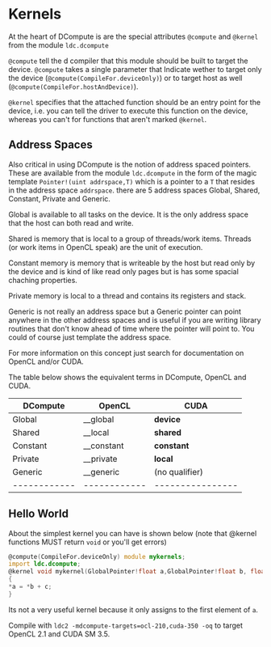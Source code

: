 Kernels
=======

At the heart of DCompute is are the special attributes `@compute` and `@kernel` from the module `ldc.dcompute`

`@compute` tell the d compiler that this module should be built to target the device. 
`@compute` takes a single parameter that Indicate wether to target only the device 
(`@compute(CompileFor.deviceOnly)`) or to target host as well (`@compute(CompileFor.hostAndDevice)`).

`@kernel` specifies that the attached function should be an entry point for the device,
i.e. you can tell the driver to execute this function on the device, 
whereas you can't for functions that aren't marked `@kernel`.

Address Spaces 
--------------

Also critical in using DCompute is the notion of address spaced pointers.
These are available from the module `ldc.dcompute` in the form of the magic template
`Pointer!(uint addrspace,T)` which is a pointer to a `T` that resides in the address space `addrspace`. 
there are 5 address spaces Global, Shared, Constant, Private and Generic.

Global is available to all tasks on the device. It is the only address space that the host can both read and write. 

Shared is memory that is local to a group of threads/work items. 
Threads (or work items in OpenCL speak) are the unit of execution.

Constant memory is memory that is writeable by the host but read only by the device
and is kind of like read only pages but is has some spacial chaching properties.

Private memory is local to a thread and contains its registers and stack. 

Generic is not really an address space but a Generic pointer can point anywhere in 
the other address spaces and is useful if you are writing library routines that 
don't know ahead of time where the pointer will point to. You could of course just template the address space.

For more information on this concept just search for documentation on OpenCL and/or CUDA.

The table below shows the equivalent terms in DCompute, OpenCL and CUDA.

|  DCompute  |  OpenCL    |   CUDA         |
|------------|------------|----------------|
|   Global   | __global   |  __device__    |
|   Shared   | __local    |  __shared__    |
|   Constant | __constant |  __constant__  |
|   Private  | __private  |  __local__     |
|   Generic  | __generic  | (no qualifier) |
|------------|------------|----------------|

Hello World
-----------

About the simplest kernel you can have is shown below (note that @kernel functions MUST return `void` or you'll get errors)

```d
@compute(CompileFor.deviceOnly) module mykernels;
import ldc.dcompute;
@kernel void mykernel(GlobalPointer!float a,GlobalPointer!float b, float c)
{
*a = *b + c;
}
```

Its not a very useful kernel because it only assigns to the first element of `a`.

Compile with `ldc2 -mdcompute-targets=ocl-210,cuda-350 -oq` to target OpenCL 2.1 and CUDA SM 3.5.
